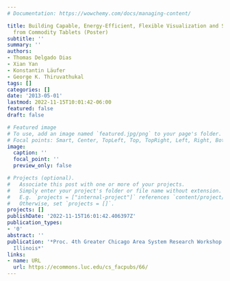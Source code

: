 ```yaml
---
# Documentation: https://wowchemy.com/docs/managing-content/

title: Building Capable, Energy-Efficient, Flexible Visualization and Sensing Clusters
  from Commodity Tablets (Poster)
subtitle: ''
summary: ''
authors:
- Thomas Delgado Dias
- Xian Yan
- Konstantin Läufer
- George K. Thiruvathukal
tags: []
categories: []
date: '2013-05-01'
lastmod: 2022-11-15T10:01:42-06:00
featured: false
draft: false

# Featured image
# To use, add an image named `featured.jpg/png` to your page's folder.
# Focal points: Smart, Center, TopLeft, Top, TopRight, Left, Right, BottomLeft, Bottom, BottomRight.
image:
  caption: ''
  focal_point: ''
  preview_only: false

# Projects (optional).
#   Associate this post with one or more of your projects.
#   Simply enter your project's folder or file name without extension.
#   E.g. `projects = ["internal-project"]` references `content/project/deep-learning/index.md`.
#   Otherwise, set `projects = []`.
projects: []
publishDate: '2022-11-15T16:01:42.406397Z'
publication_types:
- '0'
abstract: ''
publication: '*Proc. 4th Greater Chicago Area System Research Workshop (GCASR), Chicago,
  Illinois*'
links:
- name: URL
  url: https://ecommons.luc.edu/cs_facpubs/66/
---
```

